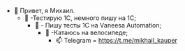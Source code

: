
- 👋 Привет, я Михаил.
	- 👀 -Тестирую 1С, немного пишу на 1С;
		- 🌱 - Пишу тесты 1С на Vаneesa Automation;
			- 💞️ -Катаюсь на велосипеде;
				- 📫 Telegram = https://t.me/mikhail_kauper

<!---
MikhailKauper/MikhailKauper is a ✨ special ✨ repository because its `README.md` (this file) appears on your GitHub profile.
You can click the Preview link to take a look at your changes.
--->
